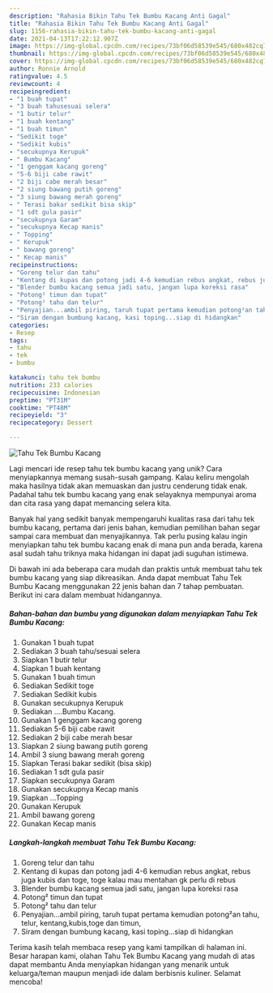 ```yaml
---
description: "Rahasia Bikin Tahu Tek Bumbu Kacang Anti Gagal"
title: "Rahasia Bikin Tahu Tek Bumbu Kacang Anti Gagal"
slug: 1156-rahasia-bikin-tahu-tek-bumbu-kacang-anti-gagal
date: 2021-04-13T17:22:12.907Z
image: https://img-global.cpcdn.com/recipes/73bf06d58539e545/680x482cq70/tahu-tek-bumbu-kacang-foto-resep-utama.jpg
thumbnail: https://img-global.cpcdn.com/recipes/73bf06d58539e545/680x482cq70/tahu-tek-bumbu-kacang-foto-resep-utama.jpg
cover: https://img-global.cpcdn.com/recipes/73bf06d58539e545/680x482cq70/tahu-tek-bumbu-kacang-foto-resep-utama.jpg
author: Ronnie Arnold
ratingvalue: 4.5
reviewcount: 4
recipeingredient:
- "1 buah tupat"
- "3 buah tahusesuai selera"
- "1 butir telur"
- "1 buah kentang"
- "1 buah timun"
- "Sedikit toge"
- "Sedikit kubis"
- "secukupnya Kerupuk"
- " Bumbu Kacang"
- "1 genggam kacang goreng"
- "5-6 biji cabe rawit"
- "2 biji cabe merah besar"
- "2 siung bawang putih goreng"
- "3 siung bawang merah goreng"
- " Terasi bakar sedikit bisa skip"
- "1 sdt gula pasir"
- "secukupnya Garam"
- "secukupnya Kecap manis"
- " Topping"
- " Kerupuk"
- " bawang goreng"
- " Kecap manis"
recipeinstructions:
- "Goreng telur dan tahu"
- "Kentang di kupas dan potong jadi 4-6 kemudian rebus angkat, rebus juga kubis dan toge, toge kalau mau mentahan gk perlu di rebus"
- "Blender bumbu kacang semua jadi satu, jangan lupa koreksi rasa"
- "Potong² timun dan tupat"
- "Potong² tahu dan telur"
- "Penyajian...ambil piring, taruh tupat pertama kemudian potong²an tahu, telur, kentang,kubis,toge dan timun,"
- "Siram dengan bumbung kacang, kasi toping...siap di hidangkan"
categories:
- Resep
tags:
- tahu
- tek
- bumbu

katakunci: tahu tek bumbu 
nutrition: 233 calories
recipecuisine: Indonesian
preptime: "PT31M"
cooktime: "PT48M"
recipeyield: "3"
recipecategory: Dessert

---
```



![Tahu Tek Bumbu Kacang](https://img-global.cpcdn.com/recipes/73bf06d58539e545/680x482cq70/tahu-tek-bumbu-kacang-foto-resep-utama.jpg)

Lagi mencari ide resep tahu tek bumbu kacang yang unik? Cara menyiapkannya memang susah-susah gampang. Kalau keliru mengolah maka hasilnya tidak akan memuaskan dan justru cenderung tidak enak. Padahal tahu tek bumbu kacang yang enak selayaknya mempunyai aroma dan cita rasa yang dapat memancing selera kita.



Banyak hal yang sedikit banyak mempengaruhi kualitas rasa dari tahu tek bumbu kacang, pertama dari jenis bahan, kemudian pemilihan bahan segar sampai cara membuat dan menyajikannya. Tak perlu pusing kalau ingin menyiapkan tahu tek bumbu kacang enak di mana pun anda berada, karena asal sudah tahu triknya maka hidangan ini dapat jadi suguhan istimewa.


Di bawah ini ada beberapa cara mudah dan praktis untuk membuat tahu tek bumbu kacang yang siap dikreasikan. Anda dapat membuat Tahu Tek Bumbu Kacang menggunakan 22 jenis bahan dan 7 tahap pembuatan. Berikut ini cara dalam membuat hidangannya.

<!--inarticleads1-->

##### Bahan-bahan dan bumbu yang digunakan dalam menyiapkan Tahu Tek Bumbu Kacang:

1. Gunakan 1 buah tupat
1. Sediakan 3 buah tahu/sesuai selera
1. Siapkan 1 butir telur
1. Siapkan 1 buah kentang
1. Gunakan 1 buah timun
1. Sediakan Sedikit toge
1. Sediakan Sedikit kubis
1. Gunakan secukupnya Kerupuk
1. Sediakan  ....Bumbu Kacang.
1. Gunakan 1 genggam kacang goreng
1. Sediakan 5-6 biji cabe rawit
1. Sediakan 2 biji cabe merah besar
1. Siapkan 2 siung bawang putih goreng
1. Ambil 3 siung bawang merah goreng
1. Siapkan  Terasi bakar sedikit (bisa skip)
1. Sediakan 1 sdt gula pasir
1. Siapkan secukupnya Garam
1. Gunakan secukupnya Kecap manis
1. Siapkan  ...Topping
1. Gunakan  Kerupuk
1. Ambil  bawang goreng
1. Gunakan  Kecap manis




<!--inarticleads2-->

##### Langkah-langkah membuat Tahu Tek Bumbu Kacang:

1. Goreng telur dan tahu
1. Kentang di kupas dan potong jadi 4-6 kemudian rebus angkat, rebus juga kubis dan toge, toge kalau mau mentahan gk perlu di rebus
1. Blender bumbu kacang semua jadi satu, jangan lupa koreksi rasa
1. Potong² timun dan tupat
1. Potong² tahu dan telur
1. Penyajian...ambil piring, taruh tupat pertama kemudian potong²an tahu, telur, kentang,kubis,toge dan timun,
1. Siram dengan bumbung kacang, kasi toping...siap di hidangkan




Terima kasih telah membaca resep yang kami tampilkan di halaman ini. Besar harapan kami, olahan Tahu Tek Bumbu Kacang yang mudah di atas dapat membantu Anda menyiapkan hidangan yang menarik untuk keluarga/teman maupun menjadi ide dalam berbisnis kuliner. Selamat mencoba!

